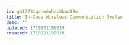 ```yaml
---
id: gh17731qrhw6uhac6buu12m
title: In-Cave Wireless Communication System
desc: ''
updated: 1719921199019
created: 1719921199019
---
```

